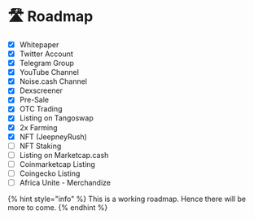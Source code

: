 # 🛣 Roadmap

* [x] Whitepaper
* [x] Twitter Account
* [x] Telegram Group
* [x] YouTube Channel
* [x] Noise.cash Channel
* [x] Dexscreener
* [x] Pre-Sale
* [x] OTC Trading
* [x] Listing on Tangoswap
* [x] 2x Farming
* [x] NFT (JeepneyRush)
* [ ] NFT Staking
* [ ] Listing on Marketcap.cash
* [ ] Coinmarketcap Listing
* [ ] Coingecko Listing
* [ ] Africa Unite - Merchandize

{% hint style="info" %}
This is a working roadmap. Hence there will be more to come.
{% endhint %}
